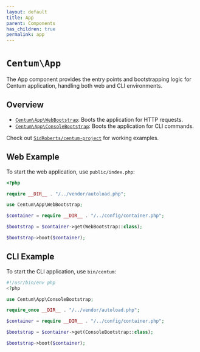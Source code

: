 ```yaml
---
layout: default
title: App
parent: Components
has_children: true
permalink: app
---
```




# `Centum\App`

The App component provides the entry points and bootstrapping logic for Centum application, handling both web and CLI environments.



## Overview

- [`Centum\App\WebBootstrap`](https://github.com/SidRoberts/centum/blob/main/src/App/WebBootstrap.php): Boots the application for HTTP requests.
- [`Centum\App\ConsoleBootstrap`](https://github.com/SidRoberts/centum/blob/main/src/App/WebBootstrap.php): Boots the application for CLI commands.

Check out [`SidRoberts/centum-project`](https://github.com/SidRoberts/centum-project) for working examples.



## Web Example

To start the web application, use `public/index.php`:

```php
<?php

require __DIR__ . "/../vendor/autoload.php";

use Centum\App\WebBootstrap;

$container = require __DIR__ . "/../config/container.php";

$bootstrap = $container->get(WebBootstrap::class);

$bootstrap->boot($container);
```



## CLI Example

To start the CLI application, use `bin/centum`:

```php
#!/usr/bin/env php
<?php

use Centum\App\ConsoleBootstrap;

require_once __DIR__ . "/../vendor/autoload.php";

$container = require __DIR__ . "/../config/container.php";

$bootstrap = $container->get(ConsoleBootstrap::class);

$bootstrap->boot($container);
```
